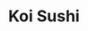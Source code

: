 ---
layout: place
title: "Koi Sushi"
permalink: /connecticut/east-haven/koi-sushi.html
stateAbbr: CT
stateName: Connecticut
cityName: East Haven
place_id: ChIJ5S7DN8fX54kRZahwxPKZwSA
photos:
  - name: >-
      places/ChIJ5S7DN8fX54kRZahwxPKZwSA/photos/AeeoHcIQUTU4h0hZFH_jwO8qvCIFiLUnWnHGTyN_laSV3RFRfCS7T8Ne29_avNBm8_Dnmx7Axm9BTM5e86NqqrqHlF17fViCwNnylb-1sbi2mHbU_HNiwnjZWqjKGxlqcKQSSNGL_qtWbKiWta5FwaD07tegGlcCivg44yBNHzbhCZu1uwRo2gPy5nS08UtdgVT95iGt7qAjp8YZocDe2k--_QFX8vEnDxCgLWkzNdMkQlvUuIuNq6A9kLMFuWzWkDgb8R8H9LpK6xZxCyG6rvR-LBp-GLqJT73F-bSMW6gFZL0vBLsxorgo6QY7UCgdgB0tfYZRfmO77pRpA4kTZ0P-_wW6PJg07EsePo9lrVH3V_bKGLVulXs8bEPA_siRijWqg3rtjwtsOeklZunKP3-nOv1QKXS2EvEE5R8wcNd9Jae8lPgR
    widthPx: 4032
    heightPx: 3024
    authorAttributions:
      - displayName: Goldenpie Hk
        uri: https://maps.google.com/maps/contrib/115102074886836129153
        photoUri: >-
          https://lh3.googleusercontent.com/a/ACg8ocLTKuqaoJuaPopgAA01d-5hHiPZjiajAyXKpoyc-DN-omPIjw=s100-p-k-no-mo
    flagContentUri: >-
      https://www.google.com/local/imagery/report/?cb_client=maps_api_places.places_api&image_key=!1e10!2sCIHM0ogKEICAgIDG-Ia3pQE&hl=en-US
    googleMapsUri: >-
      https://www.google.com/maps/place//data=!3m4!1e2!3m2!1sCIHM0ogKEICAgIDG-Ia3pQE!2e10!4m2!3m1!1s0x89e7d7c737c32ee5:0x20c199f2c470a865
  - name: >-
      places/ChIJ5S7DN8fX54kRZahwxPKZwSA/photos/AeeoHcK11iSpXtI6MaZXcEDSqoSRwGQadvMElMCPpv-MxwneSJ2vYeth0sPAg93zT854GlRPzpL4r7567Hsg9CSW_15_o1mg-sXLo5O0VmcBOp0I7PfSpUpM3zpyC6qMkBa1gd__hGG5qeA42aJcAdyHNwyjVrseN20v5hCTMksUou8B1cXtMjvWsQmimI_IqKdPoAA-TEnBPq-p2uCsk3MFxTWI_EP5GGpOjjVWxvWs9r6kdjqpFYRC5_7d1STd6DQoiQUI9LJlLHEEXop8q4pioqi6GbaWz9FnRJDsC_YlWqCEOV9aoGuBJg3WlMzeTTMVsBhf-t5cQ--DkcuNUSA6fcXC_o0Wrrv-G-73tfhCWX1QcR3GUXMM6vNUVsRzvGCFntJl13_CtLjtSMX0d8s1tZAInML6cW79Q4PX6E6J4lYsBfg
    widthPx: 4032
    heightPx: 1908
    authorAttributions:
      - displayName: Danny Rosé
        uri: https://maps.google.com/maps/contrib/117839698269898801808
        photoUri: >-
          https://lh3.googleusercontent.com/a-/ALV-UjXpziAJP1olIbDeAPSokDSKj2sD6V9ahb-Hg6feRQTwRqVLrZCN5w=s100-p-k-no-mo
    flagContentUri: >-
      https://www.google.com/local/imagery/report/?cb_client=maps_api_places.places_api&image_key=!1e10!2sCIHM0ogKEICAgID8q_3zygE&hl=en-US
    googleMapsUri: >-
      https://www.google.com/maps/place//data=!3m4!1e2!3m2!1sCIHM0ogKEICAgID8q_3zygE!2e10!4m2!3m1!1s0x89e7d7c737c32ee5:0x20c199f2c470a865
  - name: >-
      places/ChIJ5S7DN8fX54kRZahwxPKZwSA/photos/AeeoHcIXr8RdJ8KBWq4vSXMX_D5J8m0ouCbZx91RChPGMLsNwg_Z3mHK8WDddRgmfK-vZsuY2gM0khUxwZfZ3q9uyJscBKc9grJi0J9l0ZjoyfM3z9KQo4AWSaHEb9fW5NqfVWbQwRl5fpWFMaOKzqELdEJqjna4nGds53ALP7L-1A3VMK_swIWBFMz24vZq3ahRy9NolAgaP312GhjciB3VNhXhg52ww-sM51_dH5cWvgcYSwQ10KDBQX05vHGbEf4MQKpIcDl9CIGLG9ZkJDyqK52y4Bf4fYHzqUPrES432_t_ESY0S1mbqSsqg7kaEZtgSGZUh-uhkpzrggjI32XZfD2HusAS-HBaUls-GG3FI4Z30KIt66Z3PdsWuXlCVo8RdC0ufujBhgoZHtI8kxNe6KZrXE1tNlOtX2DVPovFPt8LVgzY
    widthPx: 1920
    heightPx: 2560
    authorAttributions:
      - displayName: M. Véaigh
        uri: https://maps.google.com/maps/contrib/116292957417901170060
        photoUri: >-
          https://lh3.googleusercontent.com/a-/ALV-UjUeC3c-_dq_5PHdjH00X-jZLcF7IvL4tCWKNjqZvQQCwQCyx0WUQA=s100-p-k-no-mo
    flagContentUri: >-
      https://www.google.com/local/imagery/report/?cb_client=maps_api_places.places_api&image_key=!1e10!2sCIHM0ogKEICAgIDvkr_94QE&hl=en-US
    googleMapsUri: >-
      https://www.google.com/maps/place//data=!3m4!1e2!3m2!1sCIHM0ogKEICAgIDvkr_94QE!2e10!4m2!3m1!1s0x89e7d7c737c32ee5:0x20c199f2c470a865
  - name: >-
      places/ChIJ5S7DN8fX54kRZahwxPKZwSA/photos/AeeoHcK57qNbiIPHpkZSe8slWplNYbs9r1nlptf-QvP6j0Vii3tGiIjpBY2C0bNDKDEhLCCpcmO2N0winG4EInGzY3sdgsaBY33KBrzei_O1gBxIaPvaOMLT0uDlrKR00_RUDQtocT0XgPbIU2JPt5m-u2JvJmC11WP6-Pa4S5ZwIrploFuEvS3YZeVGs6Nqdh8y5K9u_N-w36U4hYyLOD70rxCKSpYkA-a5ZdhPQ1XigVLI6U2R6Ieq8WLAy1UsEGY_P1tS1VccGwyj6KHiAemZpPib8f3fWL6joCJwMAX7CxLDhRL9en3p1ea3ik8-kxibCk-qxkQaP2g-d2hyXWKHw5lR3Q_6qxngacgNmwsRFRMQ3bjFD5ZC8vdK_ol353O_lPb5dhc8sfOdOAmoVjutHUNJL6O5WQ_Yh2r5d_9DixARzhTP
    widthPx: 4800
    heightPx: 3200
    authorAttributions:
      - displayName: Cesar Losada
        uri: https://maps.google.com/maps/contrib/102537066858955210113
        photoUri: >-
          https://lh3.googleusercontent.com/a-/ALV-UjVYN4gQ3EUlZySSFeS79tgl_07iTN5bgBU0lFgSqy9snDLSu56Z=s100-p-k-no-mo
    flagContentUri: >-
      https://www.google.com/local/imagery/report/?cb_client=maps_api_places.places_api&image_key=!1e10!2sCIHM0ogKEICAgMCAsNf16QE&hl=en-US
    googleMapsUri: >-
      https://www.google.com/maps/place//data=!3m4!1e2!3m2!1sCIHM0ogKEICAgMCAsNf16QE!2e10!4m2!3m1!1s0x89e7d7c737c32ee5:0x20c199f2c470a865
  - name: >-
      places/ChIJ5S7DN8fX54kRZahwxPKZwSA/photos/AeeoHcLik287lRrVbGLVqMXWHnDin5LPg0SJN7qmlKdVtHfDhfbFJWJfWf0PKa9Ct6-rra4CLDU67ZEldDaNKLtw7w8mr8jrzy8n4JP6-mQjxhI3gLC9prK2fnjvHzWVdAZBuHc842GfFCuELZk3Tp6qgI4rougM1jjnh086mSomjfFjPRidPRbnov5j2uMR9Wgt96Q9ucLzyCB02GXRnXoh4xYxRdNAyimi1ukG3dgqUWqHIhOCOvqf7qmDlDANor0veflbv30vloSXvdTjr9codna_-JZRxSakQRboCz2681hA4F_zqjA3HME6GiMSDQWCO8XcrnUl84IpocK6rHa1A6S0W6cvRofUYsuBf_3rvtKR5D371Wy4hCM7xxmN6-JqL2oxCChzg5bK62DOD46IXlLB0C0zxBh81xqvEQmSgkkSSw
    widthPx: 3000
    heightPx: 4000
    authorAttributions:
      - displayName: Stacey Olsewski
        uri: https://maps.google.com/maps/contrib/101128948801118522260
        photoUri: >-
          https://lh3.googleusercontent.com/a-/ALV-UjWIm58mXnsj8IHaZDa424aNGgYjp_9qKx30kBL4_pw500tmSaf5fA=s100-p-k-no-mo
    flagContentUri: >-
      https://www.google.com/local/imagery/report/?cb_client=maps_api_places.places_api&image_key=!1e10!2sCIHM0ogKEICAgIC-u6DhAg&hl=en-US
    googleMapsUri: >-
      https://www.google.com/maps/place//data=!3m4!1e2!3m2!1sCIHM0ogKEICAgIC-u6DhAg!2e10!4m2!3m1!1s0x89e7d7c737c32ee5:0x20c199f2c470a865
  - name: >-
      places/ChIJ5S7DN8fX54kRZahwxPKZwSA/photos/AeeoHcLLOF6ertx4CfpwwBGW4m3DhSv8EvlnAM48SXWBWfE_GGHFIGC5xUpbHM4oVPOG0KJGevcSDppa1YNgqDcXgESuxnQuOFmXrMRmDq4j3KgZE-aGUqbWfbnIgojt62vH2Gef1GBUG4zYzrww7Q88kMx_kJGCkD8TquaOoaoMH3WGiwSkVnT9tlb5MJ9pjb1xlPswqLtbsXCtaD_ypxg6ZG06mP0GKMpVSQds17E8e_LWFaN_PFgse4HH6XERfF2HCDysaoBFmrZI_mBL_IbNwIfDW41jRvdJKiOw6iLLrR0l14qayvKWKlTsZ2KtXh_skvp_wEBjUfwruxNVruarujQN4vmlwTvZs6jE_AyLVA7sk4EjgsBVUh5qtPqoKVc1aRCONhaucNM8g79XdfmBu4qahUfvlep9XeL2-y8V__M
    widthPx: 4800
    heightPx: 3200
    authorAttributions:
      - displayName: Cesar Losada
        uri: https://maps.google.com/maps/contrib/102537066858955210113
        photoUri: >-
          https://lh3.googleusercontent.com/a-/ALV-UjVYN4gQ3EUlZySSFeS79tgl_07iTN5bgBU0lFgSqy9snDLSu56Z=s100-p-k-no-mo
    flagContentUri: >-
      https://www.google.com/local/imagery/report/?cb_client=maps_api_places.places_api&image_key=!1e10!2sCIHM0ogKEICAgMCAsNf1KQ&hl=en-US
    googleMapsUri: >-
      https://www.google.com/maps/place//data=!3m4!1e2!3m2!1sCIHM0ogKEICAgMCAsNf1KQ!2e10!4m2!3m1!1s0x89e7d7c737c32ee5:0x20c199f2c470a865
  - name: >-
      places/ChIJ5S7DN8fX54kRZahwxPKZwSA/photos/AeeoHcIS4o6NWWXJ7qIRGB6sIHmhw_DZOHyAbU7ljipTNf3DQv_YkdgR1fWhYdOzpPurdgqAXdrHt_gnQEzJc1lN-JOenJR6v3zCOjY3Rg_sqgaaqE9wAvoI_1-IXiJk3UBAgxeh5I2wERf4EAghfHEowx57XFRIEFH_H7SfIwPaVIgdfGjDa1F8BZUJqasJSvU5AfubfmFPmQXKgZLMjcfoLemDM4ZHurfXwLG5kyzb6j7GWadUx2LokyBTToXD1Wvrm0Qk2CNOoOPbET2naefSBOvUrI4e2XEQxtHC6KzmXwFXTvpcscTZcMato9ohJvoL_ICWFZkVG2uJ9nBUnvvhMf8W2fivbSLhVLR91XWqMpOeARWbGkaHs_sGi1k17hW_DCpn9PReXBUmKbbQF9gOBHJWRe58z8BJJq9iR_n1xARu3vI
    widthPx: 3000
    heightPx: 4000
    authorAttributions:
      - displayName: Stacey Olsewski
        uri: https://maps.google.com/maps/contrib/101128948801118522260
        photoUri: >-
          https://lh3.googleusercontent.com/a-/ALV-UjWIm58mXnsj8IHaZDa424aNGgYjp_9qKx30kBL4_pw500tmSaf5fA=s100-p-k-no-mo
    flagContentUri: >-
      https://www.google.com/local/imagery/report/?cb_client=maps_api_places.places_api&image_key=!1e10!2sCIHM0ogKEICAgIC-u6DmkgE&hl=en-US
    googleMapsUri: >-
      https://www.google.com/maps/place//data=!3m4!1e2!3m2!1sCIHM0ogKEICAgIC-u6DmkgE!2e10!4m2!3m1!1s0x89e7d7c737c32ee5:0x20c199f2c470a865
  - name: >-
      places/ChIJ5S7DN8fX54kRZahwxPKZwSA/photos/AeeoHcKsq7lIDtqpYwhZrpLRwNfd_NsKFzvZKq8xTL5Kex0Tn3B8xJKfmaBMKXXI6WiDX9uTM_PCgjBnZ1NOy9x0RHIgzJXEvQCFY0aO8DFw94Pge7a4qScTQ1blVx_DbGpTSnv4iZvG2wEqGhs2N-BiZeyVYIoARh5RU9GyJgMqdji1XQQjWKLDWo4l2cuu3Sd9MjS2hZtd1l6XnjX87XIodED5kl4A69ynML3JCJdwgs-hB54dsHh8g5NIqMqLQBCYVmlUJnEG09M8WDINfokCZyeOP0kmH1fT4M7w7q5sl-40bywv9VJert3v4n3QDuaS8Ckg5o6HIFRFReloG39lkFwflgkaJs8oRsyTy9b2vIGlcA15X8Aci2nz8ASmSPW46vvWV3KIzCMUgcZXHZOT5TtZkPbhktq5FRXApIQbmh_2xp8
    widthPx: 4032
    heightPx: 1908
    authorAttributions:
      - displayName: Danny Rosé
        uri: https://maps.google.com/maps/contrib/117839698269898801808
        photoUri: >-
          https://lh3.googleusercontent.com/a-/ALV-UjXpziAJP1olIbDeAPSokDSKj2sD6V9ahb-Hg6feRQTwRqVLrZCN5w=s100-p-k-no-mo
    flagContentUri: >-
      https://www.google.com/local/imagery/report/?cb_client=maps_api_places.places_api&image_key=!1e10!2sCIHM0ogKEICAgID8q_2DnwE&hl=en-US
    googleMapsUri: >-
      https://www.google.com/maps/place//data=!3m4!1e2!3m2!1sCIHM0ogKEICAgID8q_2DnwE!2e10!4m2!3m1!1s0x89e7d7c737c32ee5:0x20c199f2c470a865
  - name: >-
      places/ChIJ5S7DN8fX54kRZahwxPKZwSA/photos/AeeoHcK-QNM_2Q50YoHTP7JzuWE0HJUyabvdfwSmzeApvzcK_kEnl7bP9tvZi3EAYnN8vDRrFk1cGrI5Y2IamlXH7w_NVXId5pDfFUoWJwaqrm1m9nXZQD2xBMETBPvaPCgZFw9eUySP44xAW0cEtZmjWNAawW7kbkZXaZBmQEGpcPwcaY5QjNwWIZdalqM4UM7WhQlXwgN8FVzQBILgT_RpTnHuSyBj0KZbFJoLsTA6ru9jVpWDdY1sOw5oyUGzR7z9FpoFyO6SKpbPv4t1_Hl0beF1O1HwETthA-rCgK6D4OZzoQKVTquGLi7WKBmLyuMR9d8HBpdxsHCQGRKRmqXV8nSgajtAJRgCFr6sJ9Jpwzh3fZe-pz0Vw5_ntU3wZscEjNzsf5n-DVs3GRewG08fRXfZjKHYSGGSmTz2tgnJMBpb0fsA
    widthPx: 4032
    heightPx: 1908
    authorAttributions:
      - displayName: Danny Rosé
        uri: https://maps.google.com/maps/contrib/117839698269898801808
        photoUri: >-
          https://lh3.googleusercontent.com/a-/ALV-UjXpziAJP1olIbDeAPSokDSKj2sD6V9ahb-Hg6feRQTwRqVLrZCN5w=s100-p-k-no-mo
    flagContentUri: >-
      https://www.google.com/local/imagery/report/?cb_client=maps_api_places.places_api&image_key=!1e10!2sCIHM0ogKEICAgIDywMjuyAE&hl=en-US
    googleMapsUri: >-
      https://www.google.com/maps/place//data=!3m4!1e2!3m2!1sCIHM0ogKEICAgIDywMjuyAE!2e10!4m2!3m1!1s0x89e7d7c737c32ee5:0x20c199f2c470a865
  - name: >-
      places/ChIJ5S7DN8fX54kRZahwxPKZwSA/photos/AeeoHcIv2cJXIiBzk3vIe1LB1GGp489QfYrMIr1E-R5FnbyeVwyOX0-LzltSC6ixcLwI6jUkFGQNevWoSW4au2oRh0XDndDb8D9DqaSSEiZPq6i-NfZsBbwuspec2OmI67cHMLOtG8bo2DmhKPWt4IySg4YUpgTd19tgbnAP8FnkPMxxyS1L8cYikrfgE2yqnKfxZl6Tho_KOilnCmmuE-o1fxUXr6N-xTMk9nVFlp7Dm1SawIB_ZZXJ0cH5XjYay72e-9cUtW-dW-edOq6Go_gjUruENThUtcKGUgE2R7xj6rfCDtZayW8HQ9sdcZ5fgEVFrbbc7d7AA1WrTIMbowk4XmN58nAgh_95BMEIP1eXoNgPM2ybQmCyQsuzgWm-qI57DHQrUVVRGDwzCu59BDOKr8A-2lNN0vK1jUUP8sD3rmQwzdQ
    widthPx: 3024
    heightPx: 4032
    authorAttributions:
      - displayName: Goldenpie Hk
        uri: https://maps.google.com/maps/contrib/115102074886836129153
        photoUri: >-
          https://lh3.googleusercontent.com/a/ACg8ocLTKuqaoJuaPopgAA01d-5hHiPZjiajAyXKpoyc-DN-omPIjw=s100-p-k-no-mo
    flagContentUri: >-
      https://www.google.com/local/imagery/report/?cb_client=maps_api_places.places_api&image_key=!1e10!2sCIHM0ogKEICAgIDG-IavjgE&hl=en-US
    googleMapsUri: >-
      https://www.google.com/maps/place//data=!3m4!1e2!3m2!1sCIHM0ogKEICAgIDG-IavjgE!2e10!4m2!3m1!1s0x89e7d7c737c32ee5:0x20c199f2c470a865
address: 352 Hemingway Ave, East Haven, CT 06512, USA
street: 352 Hemingway Ave
city: East Haven
state: CT
zip: '06512'
country: USA
neighborhood: The Centre
latitude: '41.276800'
longitude: '-72.868587'
accessibility_options:
  wheelchairAccessibleParking: true
  wheelchairAccessibleEntrance: true
  wheelchairAccessibleRestroom: true
  wheelchairAccessibleSeating: true
business_status: OPERATIONAL
name: Koi Sushi
google_maps_links:
  directionsUri: >-
    https://www.google.com/maps/dir//''/data=!4m7!4m6!1m1!4e2!1m2!1m1!1s0x89e7d7c737c32ee5:0x20c199f2c470a865!3e0
  placeUri: https://maps.google.com/?cid=2360336947675703397
  writeAReviewUri: >-
    https://www.google.com/maps/place//data=!4m3!3m2!1s0x89e7d7c737c32ee5:0x20c199f2c470a865!12e1
  reviewsUri: >-
    https://www.google.com/maps/place//data=!4m4!3m3!1s0x89e7d7c737c32ee5:0x20c199f2c470a865!9m1!1b1
  photosUri: >-
    https://www.google.com/maps/place//data=!4m3!3m2!1s0x89e7d7c737c32ee5:0x20c199f2c470a865!10e5
primary_type: Japanese Restaurant
opening_hours:
  regular: null
  current: null
secondary_opening_hours:
  regular:
    weekdayDescriptions: null
    type: null
  current:
    weekdayDescriptions: null
    type: null
phone: null
price_level: null
price_range: null
rating: null
rating_count: 0
website: null
description: null
reviews: null
parking_options: null
payment_options: null
allow_dogs: null
curbside_pickup: null
delivery: null
dine_in: null
good_for_children: null
good_for_groups: null
good_for_sports: null
live_music: null
menu_for_children: null
outdoor_seating: null
reservable: null
restroom: null
serves_beer: null
serves_breakfast: null
serves_brunch: null
serves_cocktails: null
serves_coffee: null
serves_dinner: null
serves_dessert: null
serves_lunch: null
serves_vegetarian_food: null
serves_wine: null
takeout: null

---